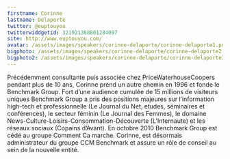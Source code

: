 ```yaml
---
firstname: Corinne 
lastname: Delaporte
twitter: @euptouyou
twitterwiddgetid: 321921368801284097
site: http://www.euptouyou.com/
avatar: /assets/images/speakers/corinne-delaporte/corinne-delaporte1.png
bigphoto: /assets/images/speakers/corinne-delaporte/corinne-delaporte2.png
bigphoto2: /assets/images/speakers/corinne-delaporte/corinne-delaporte3.png
---
```


Précédemment consultante puis associée chez PriceWaterhouseCoopers pendant plus de 10 ans, Corinne prend un autre chemin en 1996 et fonde le Benchmark Group. Fort d’une audience cumulée de 15 millions de visiteurs uniques Benchmark Group a pris des positions majeures sur l’information high-tech et professionnelle (Le Journal du Net, etudes, séminaires et conférences), le secteur féminin (Le Journal des Femmes), le domaine News-Culture-Loisirs-Consommation-Découverte (L’Internaute) et les réseaux sociaux (Copains d’Avant). En octobre 2010 Benchmark Group est cédé au groupe Comment Ca marche. Corinne, est désormais administrateur du groupe CCM Benchmark et assure un rôle de conseil au sein de la nouvelle entité. 